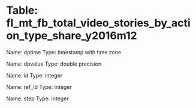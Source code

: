 Table: fl_mt_fb_total_video_stories_by_action_type_share_y2016m12
=================================================================

Name: dptime
Type: timestamp with time zone

Name: dpvalue
Type: double precision

Name: id
Type: integer

Name: ref_id
Type: integer

Name: step
Type: integer

